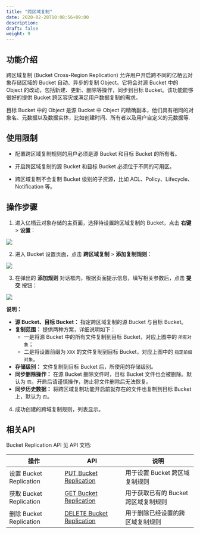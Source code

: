 ```yaml
---
title: "跨区域复制"
date: 2020-02-28T10:08:56+09:00
description:
draft: false
weight: 9
---
```


## 功能介绍

跨区域复制 (Bucket Cross-Region Replication) 允许用户开启跨不同的亿栖云对象存储区域的 Bucket 自动、异步的复制 Object。它将会对源 Bucket 中的 Object 的改动，包括新建、更新、删除等操作，同步到目标 Bucket。该功能能够很好的提供 Bucket 跨区容灾或满足用户数据复制的需求。

目标 Bucket 中的 Object 是源 Bucket 中 Object 的精确副本，他们具有相同的对象名、元数据以及数据实体，比如创建时间、所有者以及用户自定义的元数据等.

## 使用限制

- 配置跨区域复制规则的用户必须是源 Bucket 和目标 Bucket 的所有者。

- 开启跨区域复制的源 Bucket 和目标 Bucket 必须位于不同的可用区。

- 跨区域复制不会复制 Bucket 级别的子资源，比如 ACL、Policy、Lifecycle、Notification 等。

## 操作步骤
1. 进入亿栖云对象存储的主页面，选择待设置跨区域复制的 Bucket，点击 **右键** > **设置**：

 ![](/storage/object-storage/_images/set_bucket_acl1.png)

2. 进入 Bucket 设置页面，点击 **跨区域复制** > **添加复制规则**：

 ![](/storage/object-storage/_images/set_bucket_replication2.png)

3. 在弹出的 **添加规则** 对话框内，根据页面提示信息，填写相关参数后，点击 **提交** 按钮：

 ![](/storage/object-storage/_images/set_bucket_replication3.png)

 **说明：**
   - **源 Bucket、目标 Bucket：** 指定跨区域复制的源 Bucket 与目标 Bucket。
   - **复制范围：** 提供两种方案，详细说明如下：
      - 一是将源 Bucket 中的所有文件复制到目标 Bucket，对应上图中的 `所有对象`；
      - 二是将设置前缀为 `XXX` 的文件复制到目标 Bucket，对应上图中的 `指定前缀对象`。
   - **存储级别：** 文件复制到目标 Bucket 后，所使用的存储级别。
   - **同步删除操作：** 在源 Bucket 删除文件时，目标 Bucket 文件也会被删除。默认为 `否`。开启后请谨慎操作，防止将文件删除后无法恢复。
   - **同步历史数据：** 将跨区域复制功能开启前就存在的文件也复制到目标 Bucket 上，默认为 `否`。

4. 成功创建的跨域复制规则，列表显示。

## 相关API

Bucket Replication API 见 API 文档:

|操作|API|说明|
|--|--|--|
|设置 Bucket Replication|[PUT Bucket Replication](/storage/object-storage/api/bucket/repliation/put_replication)|用于设置 Bucket 跨区域复制规则|
|获取 Bucket Replication|[GET Bucket Replication](/storage/object-storage/api/bucket/repliation/get_replication)|用于获取已有的 Bucket 跨区域复制规则|
|删除 Bucket Replication|[DELETE Bucket Replication](/storage/object-storage/api/bucket/repliation/delete_replication)|用于删除已经设置的跨区域复制规则|


